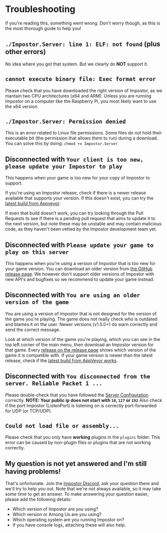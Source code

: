 # Troubleshooting

If you're reading this, something went wrong.
Don't worry though, as this is the most thorough guide to help you!

## `./Impostor.Server: line 1: ELF: not found` (plus other errors)

No idea where you got that system. But we clearly do __NOT__ support it.

## `cannot execute binary file: Exec format error`

Please check that you have downloaded the right version of Impostor, as we mantain two CPU architectures (x64 and ARM).
Unless you are running Impostor on a computer like the Raspberry Pi, you most likely want to use the x64 version.

## `./Impostor.Server: Permission denied`

This is an error related to Linux file permissions.
Some files do not hold their executable bit (the permission that allows them to run) during a download.
You can solve this by doing: `chmod +x Impostor.Server`

## Disconnected with `Your client is too new, please update your Impostor to play`

This happens when your game is too new for your copy of Impostor to support.

If you're using an Impostor release, check if there is a newer release available that supports your version. If this doesn't exist, you can try the [latest build from Appveyor](https://ci.appveyor.com/project/Impostor/Impostor/branch/master).

If even that build doesn't work, you can try looking through the Pull Requests to see if there is a pending pull request that aims to update it to the next version, but note these may be unstable and may contain malicious code, as they haven't been vetted by the Impostor development team yet.

## Disconnected with `Please update your game to play on this server`

This happens when you're using a version of Impostor that is too new for your game version. You can download an older version from [the GitHub release page](https://github.com/Impostor/Impostor/releases). We however don't support older versions of Impostor with new API's and bugfixes so we recommend to update your game instead.

## Disconnected with `You are using an older version of the game`

You are using a version of Impostor that is not designed for the version of the game you're playing. The game does not really check who is outdated and blames it on the user. Newer versions (v1.5.0+) do warn correctly and send the correct message.

Look at which version of the game you're playing, which you can see in the top left corner of the main menu, then download an Impostor version for that game. Every [release on the release page](https://github.com/Impostor/Impostor/releases) shows which version of the game it is compatible with. If your game version is newer than the latest release, check if the [latest build from AppVeyor works](https://ci.appveyor.com/project/Impostor/Impostor/branch/master).

## Disconnected with `You disconnected from the server. Reliable Packet 1 ...`

Please double-check that you have followed the [Server Configuration](Server-configuration.md) correctly.
__NOTE: Your public ip does not start with `10`, `127` or `192`__
Also check if the port Impostor (ListenPort) is listening on is correctly port-forwarded for UDP (or TCP/UDP).

## `Could not load file or assembly...`

Please check that you only have __working__ plugins in the `plugins` folder.
This error can be caused by non-plugin files or plugins that are not working correctly.

## My question is not yet answered and I'm still having problems!

That's unfortunate. Join the [Impostor Discord](https://discord.gg/Mk3w6Tb), ask your question there and we'll try to help you out. Note that we're not always available, so it may take some time to get an answer. To make answering your question easier, please add the following details:

- Which version of Impostor are you using?
- Which version or Among Us are you using?
- Which operating system are you running Impostor on?
- If you have console logs, attaching these will also help.
